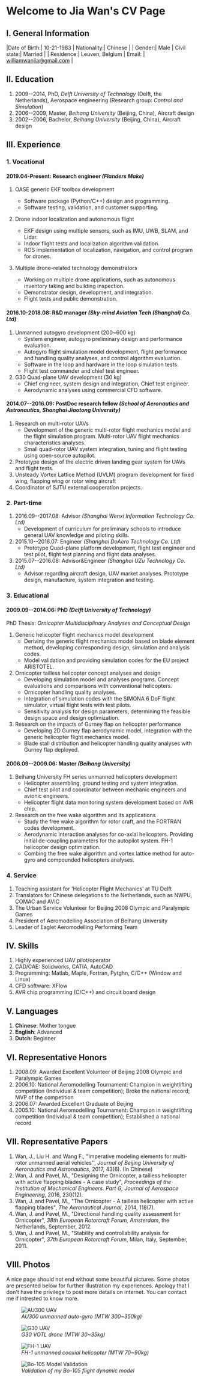 # Welcome to Jia Wan's CV  Page

## I. General Information

 |Date of Birth:|  10-21-1983  |     Nationality:|  Chinese |
 |       Gender:| 	Male       |     Civil state:|  Married |
 |    Residence:|  Leuven, Belgium   |  Email:  |   williamwanjia@gmail.com |

## II. Education

1. 2009--2014, PhD, *Delft University of Technology* (Delft, the Netherlands), Aerospace engineering (Research group: *Control and Simulation*)
2. 2006--2009, Master, *Beihang University* (Beijing, China), Aircraft design
3. 2002--2006, Bachelor, *Beihang University* (Beijing, China), Aircraft design

## III. Experience

### 1. Vocational

#### 2019.04-Present: Research engineer *(Flanders Make)*

1. OASE generic EKF toolbox development
    * Software package (Python/C++) design and programming.
    * Software testing, validation, and customer supporting.

2. Drone indoor localization and autonomous flight
    * EKF design using multiple sensors, such as IMU, UWB, SLAM, and Lidar.
    * Indoor flight tests and localization algorithm validation.
    * ROS implementation of localization, navigation, and control program for drones. 
      
3. Multiple drone-related technology demonstrators
    * Working on multiple drone applications, such as autonomous inventory taking and building inspection.
    * Demonstrator design, development, and integration.
    * Flight tests and public demonstration.

#### 2016.10-2018.08: R&D manager *(Sky-mind Aviation Tech (Shanghai) Co. Ltd)*

1. Unmanned autogyro development (200~600 kg)
    * System engineer, autogyro preliminary design and performance evaluation.
    * Autogyro flight simulation model development, flight performance and handling quality analyses, and control algorithm evaluation.
    * Software in the loop and hardware in the loop simulation tests.
    * Flight test commander and chief test engineer.
2. G30 Quad-plane UAV development (30 kg)
    * Chief engineer, system design and integration, Chief test engineer.
    * Aerodynamic analyses using commercial CFD software.

#### 2014.07--2016.09: PostDoc research fellow *(School of Aeronautics and Astronautics, Shanghai Jiaotong University)*

1. Research on multi-rotor UAVs
    * Development of the generic multi-rotor flight mechanics model and the flight simulation program. Multi-rotor UAV flight mechanics characteristics analyses.
    * Small quad-rotor UAV system integration, tuning and flight testing using open-source autopilot.
2. Prototype design of the electric driven landing gear system for UAVs and flight tests.
3. Unsteady Vortex Lattice Method (UVLM) program development for fixed wing, flapping wing or rotor wing aircraft
4. Coordinator of SJTU external cooperation projects.

### 2. Part-time
1. 2016.09--2017.08: Advisor *(Shanghai Wenxi Information Technology Co. Ltd)*
    * Development of curriculum for preliminary schools to introduce general UAV knowledge and piloting skills.
2. 2015.10--2016.07: Engineer *(Shanghai DoAero Technology Co. Ltd)*
    * Prototype Quad-plane platform development, flight test engineer and test pilot, flight test planning and flight data analyses.
3. 2015.07--2016.08: Advisor&Engineer *(Shanghai UZu Technology Co. Ltd)*
    * Advisor regarding aircraft design, UAV market analyses. Prototype design, manufacture, system integration and testing.

### 3. Educational

#### 2009.09--2014.06: PhD *(Delft University of Technology)*

PhD Thesis: *Ornicopter Multidisciplinary Analyses and Conceptual Design*
1. Generic helicopter flight mechanics model development
    * Deriving the generic flight mechanics model based on blade element method, developing corresponding design, simulation and analysis codes.
    * Model validation and providing simulation codes for the EU project ARISTOTEL.
2. Ornicopter tailless helicopter concept analyses and design
    * Developing simulation model and analyses programs. Concept evaluations and comparisons with conventional helicopters.
    * Ornicopter handling quality analyses.
    * Integration of simulation codes with the SIMONA 6 DoF flight simulator, virtual flight tests with test pilots.
    * Sensitivity analysis for design parameters, determining the feasible design space and design optimization.
3. Research on the impacts of Gurney flap on helicopter performance
    * Developing 2D Gurney flap aerodynamic model, integration with the generic helicopter flight mechanics model.
    * Blade stall distribution and helicopter handling quality analyses with Gurney flap deployed.

#### 2006.09--2009.06: Master *(Beihang University)*
1. Beihang University FH series unmanned helicopters development
	* Helicopter assembling, ground testing and system integration.
	* Chief test pilot and coordinator between mechanic engineers and avionic engineers.
	* Helicopter flight data monitoring system development based on AVR chip.
2. Research on the free wake algorithm and its applications
	* Study the free wake algorithm for rotor craft, and the FORTRAN codes development.
	* Aerodynamic interaction analyses for co-axial helicopters. Providing initial de-coupling parameters for the autopilot system. FH-1 helicopter design optimization.
	* Combing the free wake algorithm and vortex lattice method for auto-gyro and compounded helicopters analyses.

### 4. Service
1. Teaching assistant for 'Helicopter Flight Mechanics' at TU Delft
2. Translators for Chinese delegations to the Netherlands, such as NWPU, COMAC and AVIC
3. The Urban Service Volunteer for Beijing 2008 Olympic and Paralympic Games
4. President of Aeromodelling Association of Beihang University
5. Leader of Eaglet Aeromodelling Performing Team

## IV. Skills
1. Highly experienced UAV pilot/operator
2. CAD/CAE: Solidworks, CATIA, AutoCAD
3. Programming: Matlab, Maple, Fortran, Pytghn, C/C++ (Window and Linux)
4. CFD software: XFlow
5. AVR chip programming (C/C++) and circuit board design

## V. Languages

1. **Chinese**: Mother tongue
2. **English**: Advanced
3. **Dutch**: Beginner

## VI. Representative Honors

1. 2008.09: Awarded Excellent Volunteer of Beijing 2008 Olympic and Paralympic Games
2. 2006.10: National Aeromodelling Tournament: Champion in weightlifting competition (Individual & team competition); Broke the national record; MVP of the competition
3. 2006.07: Awarded Excellent Graduate of Beijing 
4. 2005.10: National Aeromodelling Tournament: Champion in weightlifting competition (Individual & team competition); Established a national record
	
## VII. Representative Papers
1. Wan, J., Liu H. and Wang F., "Imperative modeling elements for multi-rotor unmanned aerial vehicles'', *Journal of Beijing University of Aeronautics and Astronautics*, 2017, 43(6). (In Chinese)
2. Wan, J. and Pavel, M., "Designing the Ornicopter, a tailless helicopter with active flapping blades - A case study", *Proceedings of the Institution of Mechanical Engineers. Part G, Journal of Aerospace Engineering*, 2016, 230(12).
3. Wan, J. and Pavel, M., "The Ornicopter - A tailless helicopter with active flapping blades", *The Aeronautical Journal*, 2014, 118(7).
4. Wan, J. and Pavel, M., "Directional handling quality assessment for Ornicopter", *38th European Rotorcraft Forum, Amsterdam*, the Netherlands, September, 2012.
5. Wan, J. and Pavel, M., "Stability and controllability analysis for Ornicopter", *37th European Rotorcraft Forum*, Milan, Italy, September, 2011.

## VIII. Photos
A nice page should not end without some beautiful pictures. Some photos are presented below for further illustration my experiences.
Apology that I don't have the privilege to post more details on internet. You can contact me if intrested to know more.

<figure>
<img src="AU300.jpg" alt="AU300 UAV">
<figcaption><i>AU300 unmanned auto-gyro (MTW 300~350kg)</i></figcaption>
</figure>

<figure>
<img src="G30.jpg" alt="G30 UAV">
<figcaption><i>G30 VOTL drone (MTW 30~35kg)</i></figcaption>
</figure>

<figure>
<img src="FH1.jpg" alt="FH-1 UAV">
<figcaption><i>FH-1 unmanned coaxial helicopter (MTW 70~90kg)</i></figcaption>
</figure>

<figure>
<img src="Bo105Model.jpg" alt="Bo-105 Model Validation">
<figcaption><i>Validation of my Bo-105 flight dynamic model</i></figcaption>
</figure>

